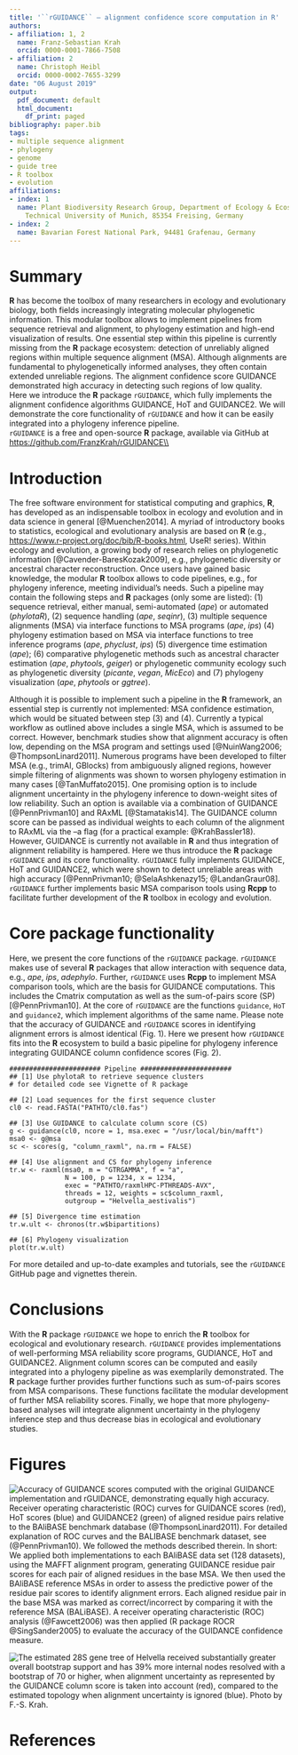 ```yaml
---
title: '``rGUIDANCE`` – alignment confidence score computation in R'
authors:
- affiliation: 1, 2
  name: Franz-Sebastian Krah
  orcid: 0000-0001-7866-7508
- affiliation: 2
  name: Christoph Heibl
  orcid: 0000-0002-7655-3299
date: "06 August 2019"
output:
  pdf_document: default
  html_document:
    df_print: paged
bibliography: paper.bib
tags:
- multiple sequence alignment
- phylogeny
- genome
- guide tree
- R toolbox
- evolution
affiliations:
- index: 1
  name: Plant Biodiversity Research Group, Department of Ecology & Ecosystem Management,
    Technical University of Munich, 85354 Freising, Germany
- index: 2
  name: Bavarian Forest National Park, 94481 Grafenau, Germany
---
```



# Summary

**R** has become the toolbox of many researchers in ecology and evolutionary biology, both fields increasingly integrating molecular phylogenetic information. This modular toolbox allows to implement pipelines from sequence retrieval and alignment, to phylogeny estimation and high-end visualization of results. One essential step within this pipeline is currently missing from the **R** package ecosystem: detection of unreliably aligned regions within multiple sequence alignment (MSA). Although alignments are fundamental to phylogenetically informed analyses, they often contain extended unreliable regions. The alignment confidence score GUIDANCE demonstrated high accuracy in detecting such regions of low quality. <br />
Here we introduce the **R** package ````rGUIDANCE````, which fully implements the alignment confidence algorithms GUIDANCE, HoT and GUIDANCE2. We will demonstrate the core functionality of ``rGUIDANCE`` and how it can be easily integrated into a phylogeny inference pipeline. <br />
``rGUIDANCE`` is a free and open-source **R** package, available via GitHub at https://github.com/FranzKrah/rGUIDANCE\\

# Introduction
The free software environment for statistical computing and graphics, **R**, has developed as an indispensable toolbox in ecology and evolution and in data science in general [@Muenchen2014]. A myriad of introductory books to statistics, ecological and evolutionary analysis are based on **R** (e.g., https://www.r-project.org/doc/bib/R-books.html, UseR! series). Within ecology and evolution, a growing body of research relies on phylogenetic information [@Cavender-BaresKozak2009], e.g., phylogenetic diversity or ancestral character reconstruction. Once users have gained basic knowledge, the modular **R** toolbox allows to code pipelines, e.g., for phylogeny inference, meeting individual’s needs. Such a pipeline may contain the following steps and **R** packages (only some are listed): (1) sequence retrieval, either manual, semi-automated (*ape*) or automated (*phylotaR*), (2) sequence handling (*ape*, *seqinr*), (3) multiple sequence alignments (MSA) via interface functions to MSA programs (*ape*, *ips*) (4) phylogeny estimation based on MSA via interface functions to tree inference programs (*ape*, *phyclust*, *ips*) (5) divergence time estimation (*ape*); (6) comparative phylogenetic methods such as ancestral character estimation (*ape*, *phytools*, *geiger*) or phylogenetic community ecology such as phylogenetic diversity (*picante*, *vegan*, *MicEco*) and (7) phylogeny visualization (*ape*, *phytools* or *ggtree*). 

Although it is possible to implement such a pipeline in the **R** framework, an essential step is currently not implemented: MSA confidence estimation, which would be situated between step (3) and (4). Currently a typical workflow as outlined above includes a single MSA, which is assumed to be correct. However, benchmark studies show that alignment accuracy is often low, depending on the MSA program and settings used [@NuinWang2006; @ThompsonLinard2011]. Numerous programs have been developed to filter MSA (e.g., trimAI, GBlocks) from ambiguously aligned regions, however simple filtering of alignments was shown to worsen phylogeny estimation in many cases [@TanMuffato2015]. One promising option is to include alignment uncertainty in the phylogeny inference to down-weight sites of low reliability. Such an option is available via a combination of GUIDANCE [@PennPrivman10] and RAxML [@Stamatakis14]. The GUIDANCE column score can be passed as individual weights to each column of the alignment to RAxML via the –a flag (for a practical example: @KrahBassler18). However, GUIDANCE is currently not available in **R** and thus integration of alignment reliability is hampered. Here we thus introduce the **R** package ``rGUIDANCE`` and its core functionality. ``rGUIDANCE`` fully implements GUIDANCE, HoT and GUIDANCE2, which were shown to detect unreliable areas with high accuracy [@PennPrivman10; @SelaAshkenazy15; @LandanGraur08]. ``rGUIDANCE`` further implements basic MSA comparison tools using **Rcpp** to facilitate further development of the **R** toolbox in ecology and evolution.

# Core package functionality
Here, we present the core functions of the ``rGUIDANCE`` package. ``rGUIDANCE`` makes use of several **R** packages that allow interaction with sequence data, e.g., *ape*, *ips*, *adephylo*. Further, ``rGUIDANCE`` uses **Rcpp** to implement MSA comparison tools, which are the basis for GUIDANCE computations. This includes the Cmatrix computation as well as the sum-of-pairs score (SP) [@PennPrivman10]. At the core of ``rGUIDANCE`` are the functions ``guidance``, ``HoT`` and ``guidance2``, which implement algorithms of the same name. Please note that the accuracy of GUIDANCE and ``rGUIDANCE`` scores in identifying alignment errors is almost identical (Fig. 1). Here we present how ``rGUIDANCE`` fits into the **R** ecosystem to build a basic pipeline for phylogeny inference integrating GUIDANCE column confidence scores (Fig. 2).


```
####################### Pipeline ####################### 
## [1] Use phylotaR to retrieve sequence clusters
# for detailed code see Vignette of R package

## [2] Load sequences for the first sequence cluster
cl0 <- read.FASTA("PATHTO/cl0.fas")

## [3] Use GUIDANCE to calculate column score (CS)
g <- guidance(cl0, ncore = 1, msa.exec = "/usr/local/bin/mafft")
msa0 <- g@msa
sc <- scores(g, "column_raxml", na.rm = FALSE)

## [4] Use alignment and CS for phylogeny inference
tr.w <- raxml(msa0, m = "GTRGAMMA", f = "a", 
              N = 100, p = 1234, x = 1234,
              exec = "PATHTO/raxmlHPC-PTHREADS-AVX", 
              threads = 12, weights = sc$column_raxml,
              outgroup = "Helvella_aestivalis")

## [5] Divergence time estimation
tr.w.ult <- chronos(tr.w$bipartitions)

## [6] Phylogeny visualization
plot(tr.w.ult)
```
For more detailed and up-to-date examples and tutorials, see the ``rGUIDANCE`` GitHub page and vignettes therein. 

# Conclusions
With the **R** package ``rGUIDANCE`` we hope to enrich the **R** toolbox for ecological and evolutionary research. ``rGUIDANCE`` provides implementations of well-performing MSA reliability score programs, GUDIANCE, HoT and GUIDANCE2. Alignment column scores can be computed and easily integrated into a phylogeny pipeline as was exemplarily demonstrated. The **R** package further provides further functions such as sum-of-pairs scores from MSA comparisons. These functions facilitate the modular development of further MSA reliability scores. Finally, we hope that more phylogeny-based analyses will integrate alignment uncertainty in the phylogeny inference step and thus decrease bias in ecological and evolutionary studies.


# Figures
![Accuracy of GUIDANCE scores computed with the original GUIDANCE implementation and rGUIDANCE, demonstrating equally high accuracy. Receiver operating characteristic (ROC) curves for GUIDANCE scores (red), HoT scores (blue) and GUIDANCE2 (green) of aligned residue pairs relative to the BAliBASE benchmark database (@ThompsonLinard2011). For detailed explanation of ROC curves and the BALIBASE benchmark dataset, see (@PennPrivman10). We followed the methods described therein. In short: We applied both implementations to each BAliBASE data set (128 datasets), using the MAFFT alignment program, generating GUIDANCE residue pair scores for each pair of aligned residues in the base MSA. We then used the BAliBASE reference MSAs in order to assess the predictive power of the residue pair scores to identify alignment errors. Each aligned residue pair in the base MSA was marked as correct/incorrect by comparing it with the reference MSA (BALiBASE). A receiver operating characteristic (ROC) analysis (@Fawcett2006) was then applied (R package ROCR @SingSander2005) to evaluate the accuracy of the GUIDANCE confidence measure.](paper_fig1_accuracy.png)

![The estimated 28S gene tree of Helvella received substantially greater overall bootstrap support and has 39% more internal nodes resolved with a bootstrap of 70 or higher, when alignment uncertainty as represented by the GUIDANCE column score is taken into account (red), compared to the estimated topology when alignment uncertainty is ignored (blue). Photo by F.-S. Krah.](paper_fig2_example.png)


# References
